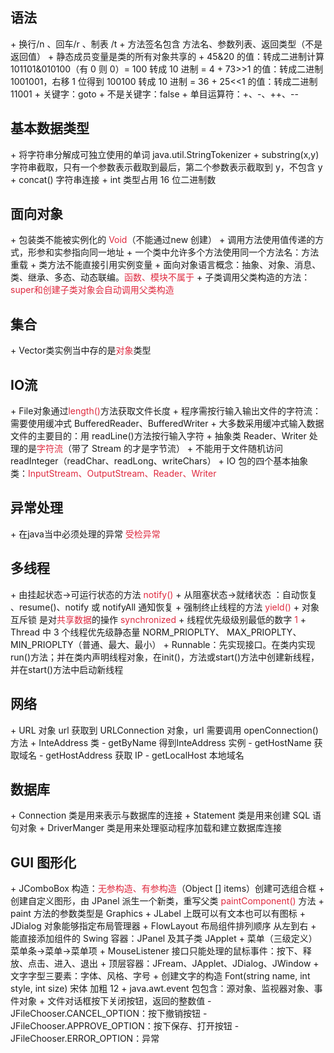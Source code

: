 <h2 id="f2b0b493">语法</h2>
+ 换行/n 、回车/r 、制表 /t
+ 方法签名包含 方法名、参数列表、返回类型（不是返回值）
+ 静态成员变量是类的所有对象共享的
+ 45&20 的值：转成二进制计算 101101&010100（有 0 则 0）= 100 转成 10 进制 = 4
+ 73>>1 的值：转成二进制 1001001，右移 1 位得到 100100 转成 10 进制 = 36
+ 25<<1 的值：转成二进制 11001
+ 关键字：goto
+ 不是关键字：false
+ 单目运算符：+、-、++、--

<h2 id="PdRNC">基本数据类型</h2>
+ 将字符串分解成可独立使用的单词 java.util.StringTokenizer
+ substring(x,y)字符串截取，只有一个参数表示截取到最后，第二个参数表示截取到 y，不包含 y
+ concat() 字符串连接
+ int 类型占用 16 位二进制数

<h2 id="659b5af5">面向对象</h2>
+ 包装类不能被实例化的 <font style="color:#DF2A3F;">Void</font>（不能通过new 创建）
+ 调用方法使用值传递的方式，形参和实参指向同一地址
+ 一个类中允许多个方法使用同一个方法名：方法重载
+ 类方法不能直接引用实例变量
+ 面向对象语言概念：抽象、对象、消息、类、继承、多态、动态联编。<font style="color:#DF2A3F;">函数、模块不属于</font>
+ 子类调用父类构造的方法：<font style="color:#DF2A3F;">super和创建子类对象会自动调用父类构造</font>

<h2 id="508b37f1">集合</h2>
+ Vector类实例当中存的是<font style="color:#DF2A3F;">对象</font>类型

<h2 id="5da03e83">IO流</h2>
+ File对象通过<font style="color:#DF2A3F;">length()</font>方法获取文件长度
+ 程序需按行输入输出文件的字符流：需要使用缓冲式 BufferedReader、BufferedWriter
+ 大多数采用缓冲式输入数据文件的主要目的：用 readLine()方法按行输入字符
+ 抽象类 Reader、Writer 处理的是<font style="color:#DF2A3F;">字符流</font>（带了 Stream 的才是字节流）
+ 不能用于文件随机访问 readInteger（readChar、readLong、writeChars）
+ IO 包的四个基本抽象类：<font style="color:#DF2A3F;">InputStream、OutputStream、Reader、Writer</font>

<h2 id="e449cf10">异常处理</h2>
+ 在java当中必须处理的异常 <font style="color:#DF2A3F;">受检异常</font>

<h2 id="c9daf4ad">多线程</h2>
+ 由挂起状态->可运行状态的方法  <font style="color:#DF2A3F;">notify()</font>
+ 从阻塞状态->就绪状态 ：自动恢复 、resume()、notify 或 notifyAll 通知恢复
+ 强制终止线程的方法<font style="color:#DF2A3F;"> yield()</font>
+ 对象互斥锁 是对<font style="color:#DF2A3F;">共享数据</font>的操作 <font style="color:#DF2A3F;">synchronized</font>
+ 线程优先级级别最低的数字 <font style="color:#DF2A3F;">1</font>
+ Thread 中 3 个线程优先级静态量 NORM_PRIOPLTY、 MAX_PRIOPLTY、 MIN_PRIOPLTY（普通、最大、最小）
+ Runnable：先实现接口。在类内实现run()方法；并在类内声明线程对象，在init()，方法或start()方法中创建新线程，并在start()方法中启动新线程

<h2 id="O36sj">网络</h2>
+ URL 对象 url 获取到 URLConnection 对象，url 需要调用 openConnection()方法
+ InteAddress 类
    - getByName 得到InteAddress 实例
    - getHostName 获取域名
    - getHostAddress 获取 IP
    - getLocalHost 本地域名

<h2 id="YnoPw">数据库</h2>
+ Connection 类是用来表示与数据库的连接
+ Statement 类是用来创建 SQL 语句对象
+ DriverManger 类是用来处理驱动程序加载和建立数据库连接

<h2 id="GN3Iy">GUI 图形化</h2>
+ JComboBox 构造：<font style="color:#DF2A3F;">无参构造、有参构造</font>（Object [] items）创建可选组合框
+ 创建自定义图形，由 JPanel 派生一个新类，重写父类 <font style="color:#DF2A3F;">paintComponent()</font> 方法
+ paint 方法的参数类型是 Graphics
+ JLabel 上既可以有文本也可以有图标
+ JDialog 对象能够指定布局管理器
+ FlowLayout 布局组件排列顺序 从左到右
+ 能直接添加组件的 Swing 容器：JPanel 及其子类 JApplet
+ 菜单（三级定义）菜单条->菜单->菜单项
+ MouseListener 接口只能处理的鼠标事件：按下、释放、点击、进入、退出
+ 顶层容器：JFream、JApplet、JDialog、JWindow
+ 文字字型三要素：字体、风格、字号
+ 创建文字的构造 Font(string name, int style, int size) 宋体 加粗 12
+ java.awt.event 包包含：源对象、监视器对象、事件对象
+ 文件对话框按下关闭按钮，返回的整数值
    - JFileChooser.CANCEL_OPTION：按下撤销按钮
    - JFileChooser.APPROVE_OPTION：按下保存、打开按钮
    - JFileChooser.ERROR_OPTION：异常

